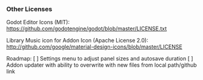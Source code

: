 ### Other Licenses

Godot Editor Icons (MIT): https://github.com/godotengine/godot/blob/master/LICENSE.txt

Library Music icon for Addon Icon (Apache License 2.0): http://github.com/google/material-design-icons/blob/master/LICENSE

Roadmap:
[ ] Settings menu to adjust panel sizes and autosave duration
[ ] Addon updater with ability to overwrite with new files from local path/github link
